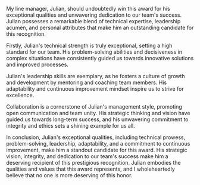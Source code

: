 My line manager, Julian, should undoubtedly win this award for his exceptional qualities and unwavering dedication to our team's success. Julian possesses a remarkable blend of technical expertise, leadership acumen, and personal attributes that make him an outstanding candidate for this recognition.

Firstly, Julian's technical strength is truly exceptional, setting a high standard for our team. His problem-solving abilities and decisiveness in complex situations have consistently guided us towards innovative solutions and improved processes.

Julian's leadership skills are exemplary, as he fosters a culture of growth and development by mentoring and coaching team members. His adaptability and continuous improvement mindset inspire us to strive for excellence.

Collaboration is a cornerstone of Julian's management style, promoting open communication and team unity. His strategic thinking and vision have guided us towards long-term success, and his unwavering commitment to integrity and ethics sets a shining example for us all.

In conclusion, Julian's exceptional qualities, including technical prowess, problem-solving, leadership, adaptability, and a commitment to continuous improvement, make him a standout candidate for this award. His strategic vision, integrity, and dedication to our team's success make him a deserving recipient of this prestigious recognition. Julian embodies the qualities and values that this award represents, and I wholeheartedly believe that no one is more deserving of this honor.

